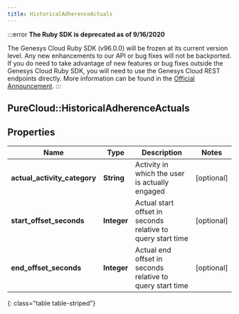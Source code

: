 ```yaml
---
title: HistoricalAdherenceActuals
---
```


:::error
**The Ruby SDK is deprecated as of 9/16/2020**

The Genesys Cloud Ruby SDK (v96.0.0) will be frozen at its current version level. Any new enhancements to our API or bug fixes will not be backported. If you do need to take advantage of new features or bug fixes outside the Genesys Cloud Ruby SDK, you will need to use the Genesys Cloud REST endpoints directly. More information can be found in the [Official Announcement](https://developer.mypurecloud.com/forum/t/announcement-genesys-cloud-ruby-sdk-end-of-life/8850).
:::


## PureCloud::HistoricalAdherenceActuals

## Properties

|Name | Type | Description | Notes|
|------------ | ------------- | ------------- | -------------|
| **actual_activity_category** | **String** | Activity in which the user is actually engaged | [optional] |
| **start_offset_seconds** | **Integer** | Actual start offset in seconds relative to query start time | [optional] |
| **end_offset_seconds** | **Integer** | Actual end offset in seconds relative to query start time | [optional] |
{: class="table table-striped"}


